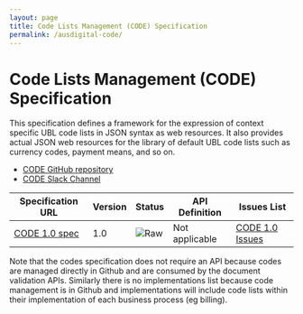 ```yaml
---
layout: page
title: Code Lists Management (CODE) Specification
permalink: /ausdigital-code/
---
```


# Code Lists Management (CODE) Specification

This specification defines a framework for the expression of context specific UBL code lists in JSON syntax as web resources. It also provides actual JSON web resources for the library of default UBL code lists such as currency codes, payment means, and so on.
 
 * [CODE GitHub repository](https://github.com/ausdigital/ausdigital-code)
 * [CODE Slack Channel](https://ausdigital.slack.com/messages/spec-code/)


| Specification URL | Version | Status | API Definition | Issues List |
| ----------------- | ------  | ------ | -------------- |  -------- |
| [CODE 1.0 spec](http://ausdigital.org/specs/ausdigital-code/1.0) | 1.0 | ![Raw](http://rfc.unprotocols.org/spec:2/COSS/raw.svg) |Not applicable |  [CODE 1.0 Issues](https://github.com/ausdigital/ausdigital-code/issues)  |

Note that the codes specification does not require an API because codes are managed directly in Github and are consumed by the document validation APIs.  Similarly there is no implementations list because code management is in Github and implementations will include code lists within their implementation of each business process (eg billing).
